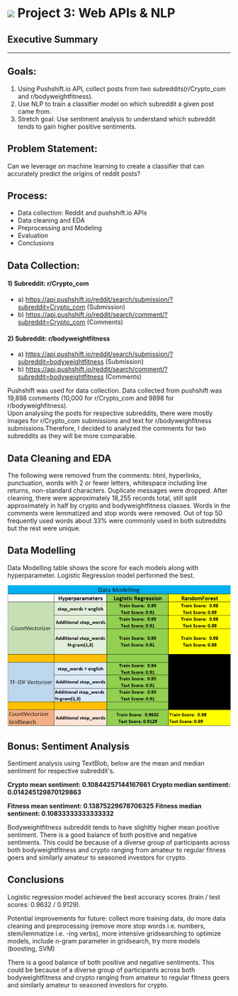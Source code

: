 # ![](https://ga-dash.s3.amazonaws.com/production/assets/logo-9f88ae6c9c3871690e33280fcf557f33.png) Project 3: Web APIs & NLP

## Executive Summary
---

## Goals:  

1. Using Pushshift.io API, collect posts from two subreddits(r/Crypto_com and r/bodyweightfitness).
2. Use NLP to train a classifier model on which subreddit a given post came from.
3. Stretch goal: Use sentiment analysis to understand which subreddit tends to gain higher positive sentiments.

## Problem Statement:

Can we leverage on machine learning to create a classifier that can accurately predict the origins of reddit posts?

## Process:  

- Data collection: Reddit and pushshift.io APIs
- Data cleaning and EDA
- Preprocessing and Modeling
- Evaluation
- Conclusions

## Data Collection:  

#### 1) Subreddit: r/Crypto_com
- a) https://api.pushshift.io/reddit/search/submission/?subreddit=Crypto_com (Submission)
- b) https://api.pushshift.io/reddit/search/comment/?subreddit=Crypto_com (Comments)

#### 2) Subreddit: r/bodyweightfitness
- a) https://api.pushshift.io/reddit/search/submission/?subreddit=bodyweightfitness (Submission)
- b) https://api.pushshift.io/reddit/search/comment/?subreddit=bodyweightfitness (Comments)

Pushshift was used for data collection. Data collected from pushshift was 19,898 comments (10,000 for r/Crypto_com and 9898 for r/bodyweighfitness).
<br>Upon analysing the posts for respective subreddits, there were mostly images for r/Crypto_com submissions and text for r/bodyweighfitness submissions.Therefore, I decided to analyzed the comments for two subreddits as they will be more comparable.

## Data Cleaning and EDA

The following were removed from the comments: html, hyperlinks, punctuation, words with 2 or fewer letters, whitespace including line returns, non-standard characters. Duplicate messages were dropped. After cleaning, there were approximately 18,255 records total, still split approximately in half by crypto and bodyweightfitness classes. Words in the comments were lemmatized and stop words were removed. Out of top 50 frequently used words about 33% were commonly used in both subreddits but the rest were unique.


## Data Modelling

Data Modelling table shows the score for each models along with hyperparameter. Logistic Regression model performed the best.

<p align="center">
  <img src="https://github.com/mubin20/my_projects/blob/master/project_3/images/Data_Modelling.PNG" />
</p>

## Bonus: Sentiment Analysis

Sentiment analysis using TextBlob, below are the mean and median sentiment for respective subreddit's.

**Crypto mean sentiment: 0.10844257144167661**
**Crypto median sentiment: 0.014245129870129863**

**Fitness mean sentiment: 0.13875229678706325**
**Fitness median sentiment: 0.10833333333333332**

Bodyweightfitness subreddit tends to have slighltly higher mean positive sentiment.
There is a good balance of both positive and negative sentiments. This could be because of a diverse group of participants across both bodyweightfitness and crypto ranging from amateur to regular fitness goers and similarly amateur to seasoned investors for crypto.

## Conclusions

Logistic regression model achieved the best accuracy scores (train / test scores: 0.9632 / 0.9129).

Potential improvements for future: collect more training data, do more data cleaning and preprocessing (remove more stop words i.e. numbers, stem/lemmatize i.e. -ing verbs), more intensive gridsearching to optimize models, include n-gram parameter in gridsearch, try more models (boosting, SVM)

There is a good balance of both positive and negative sentiments. This could be because of a diverse group of participants across both bodyweightfitness and crypto ranging from amateur to regular fitness goers and similarly amateur to seasoned investors for crypto.